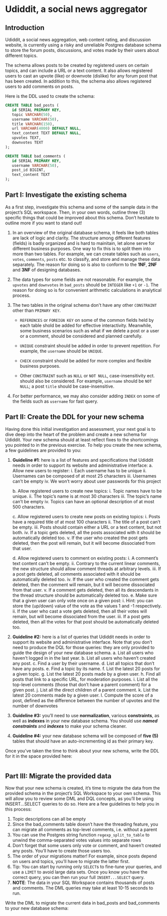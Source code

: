 # Udiddit, a social news aggregator

## Introduction

Udiddit, a social news aggregation, web content rating, and discussion website, is currently using a risky and unreliable Postgres database schema to store the forum posts, discussions, and votes made by their users about different topics.

The schema allows posts to be created by registered users on certain topics, and can include a URL or a text content. It also allows registered users to cast an upvote (like) or downvote (dislike) for any forum post that has been created. In addition to this, the schema also allows registered users to add comments on posts.

Here is the DDL used to create the schema:

 ```sql
 CREATE TABLE bad_posts (
 	id SERIAL PRIMARY KEY,
 	topic VARCHAR(50),
 	username VARCHAR(50),
 	title VARCHAR(150),
 	url VARCHAR(4000) DEFAULT NULL,
 	text_content TEXT DEFAULT NULL,
 	upvotes TEXT,
 	downvotes TEXT
 );
 
 CREATE TABLE bad_comments (
 	id SERIAL PRIMARY KEY,
 	username VARCHAR(50),
 	post_id BIGINT,
 	text_content TEXT
 );
 ```



<div style="page-break-after: always; break-after: page;"></div> 

## Part I: Investigate the existing schema

As a first step, investigate this schema and some of the sample data in the project’s SQL workspace. Then, in your own words, outline three (3) specific things that could be improved about this schema. Don’t hesitate to outline more if you want to stand out!

1. In an overview of the original database schema, it feels like both tables are lack of logic and clarity. The structure among different features (fields) is badly organized and is hard to mainitain, let alone serve for different business purposes. One way to fix this is to split them into more than two tables. For example, we can create tables such as `users`, `votes`, `comments`, `posts` etc. to classify, and store and manage these data separately. The reason for doing so is also to conform to the **1NF**, **2NF** and **3NF** of designing databases.

2. The data types for some fields are not reasonable. For example, the `upvotes` and `downvotes` in  `bad_posts` should be `INTEGER` like `+1` or `-1`. The reason for doing so is for convenient arithmetic calculations in analytical process.

3. The two tables in the original schema don't have any other `CONSTRAINT` other than `PRIMARY KEY`. 

   - `REFERENCES` or `FOREIGN KEY` on some of the common fields held by each table shold be added for effective interactivity. Meanwhile, some business scenarios such as what if we delete a post or a user or a comment, should be considered and planned carefully.

   - `UNIQUE` constraint should be added in order to prevent repetition. For example, the `username` should be `UNIQUE`.
   - `CHECK` constraint should be added for more complex and flexible business purposes.
   - Other `CONSTRAINT` such as `NULL` or `NOT NULL`, case-insensitivity ect. should also be considered. For example, `username` should be `NOT NULL`; a post `title` should be case-insensitive.

4. For better performance, we may also consider adding `INDEX` on some of the fields such as `username` for fast query.



 <div style="page-break-after: always; break-after: page;"></div>

## Part II: Create the DDL for your new schema

Having done this initial investigation and assessment, your next goal is to dive deep into the heart of the problem and create a new schema for Udiddit. Your new schema should at least reflect fixes to the shortcomings you pointed to in the previous exercise. To help you create the new schema, a few guidelines are provided to you:

1. **Guideline #1**: here is a list of features and specifications that Udiddit needs in order to support its website and administrative interface:
   a.	Allow new users to register:
   	i.	Each username has to be unique
   	ii.	Usernames can be composed of at most 25 characters
   	iii.	Usernames can’t be empty
   	iv.	We won’t worry about user passwords for this project

   b.	Allow registered users to create new topics:
   	i.	Topic names have to be unique.
   	ii.	The topic’s name is at most 30 characters
   	iii.	The topic’s name can’t be empty
   	iv.	Topics can have an optional description of at most 500 characters.

   c.	Allow registered users to create new posts on existing topics:
   	i.	Posts have a required title of at most 100 characters
   	ii.	The title of a post can’t be empty.
   	iii.	Posts should contain either a URL or a text content, but not both.
   	iv.	If a topic gets deleted, all the posts associated with it should be automatically deleted too.
   	v.	If the user who created the post gets deleted, then the post will remain, but it will become dissociated from that user.

   d.	Allow registered users to comment on existing posts:
   	i.	A comment’s text content can’t be empty.
   	ii.	Contrary to the current linear comments, the new structure should allow comment threads at arbitrary levels.
   	iii.	If a post gets deleted, all comments associated with it should be automatically deleted too.
   	iv.	If the user who created the comment gets deleted, then the comment will remain, but it will become dissociated from that user.
   	v.	If a comment gets deleted, then all its descendants in the thread structure should be automatically deleted too.
   e.	Make sure that a given user can only vote once on a given post:
   	i.	Hint: you can store the (up/down) value of the vote as the values 1 and -1 respectively.
   	ii.	If the user who cast a vote gets deleted, then all their votes will remain, but will become dissociated from the user.
   	iii.	If a post gets deleted, then all the votes for that post should be automatically deleted too.

2. **Guideline #2:** here is a list of queries that Udiddit needs in order to support its website and administrative interface. Note that you don’t need to produce the DQL for those queries: they are only provided to guide the design of your new database schema.
   a.	List all users who haven’t logged in in the last year.
   b.	List all users who haven’t created any post.
   c.	Find a user by their username.
   d.	List all topics that don’t have any posts.
   e.	Find a topic by its name.
   f.	List the latest 20 posts for a given topic.
   g.	List the latest 20 posts made by a given user.
   h.	Find all posts that link to a specific URL, for moderation purposes. 
   i.	List all the top-level comments (those that don’t have a parent comment) for a given post.
   j.	List all the direct children of a parent comment.
   k.	List the latest 20 comments made by a given user.
   l.	Compute the score of a post, defined as the difference between the number of upvotes and the number of downvotes

3. **Guideline #3:** you’ll need to use **normalization**, various **constraints**, as well as **indexes** in your new database schema. You should use ___named constraints___ and ___indexes___ to make your schema cleaner.

4. **Guideline #4:** your new database schema will be composed of **five (5)** tables that should have an auto-incrementing id as their primary key.

Once you’ve taken the time to think about your new schema, write the DDL for it in the space provided here:

 ```sql
 ```



 





 <div style="page-break-after: always; break-after: page;"></div>

## Part III: Migrate the provided data

Now that your new schema is created, it’s time to migrate the data from the provided schema in the project’s SQL Workspace to your own schema. This will allow you to review some DML and DQL concepts, as you’ll be using INSERT...SELECT queries to do so. Here are a few guidelines to help you in this process:

1.	Topic descriptions can all be empty
2.	Since the bad_comments table doesn’t have the threading feature, you can migrate all comments as top-level comments, i.e. without a parent
3.	You can use the Postgres string function `regexp_split_to_table` to unwind the comma-separated votes values into separate rows
4.	Don’t forget that some users only vote or comment, and haven’t created any posts. You’ll have to create those users too.
5.	The order of your migrations matter! For example, since posts depend on users and topics, you’ll have to migrate the latter first.
6.	Tip: You can start by running only `SELECT`s to fine-tune your queries, and use a `LIMIT` to avoid large data sets. Once you know you have the correct query, you can then run your full `INSERT...SELECT` query.
7.	**NOTE**: The data in your SQL Workspace contains thousands of posts and comments. The DML queries may take at least 10-15 seconds to run.

 

Write the DML to migrate the current data in bad_posts and bad_comments to your new database schema:

```sql

```

 

 

 